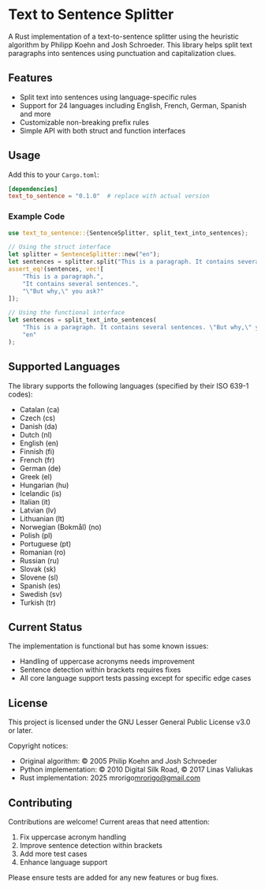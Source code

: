 # Text to Sentence Splitter

A Rust implementation of a text-to-sentence splitter using the heuristic algorithm by Philipp Koehn and Josh Schroeder. This library helps split text paragraphs into sentences using punctuation and capitalization clues.

## Features

- Split text into sentences using language-specific rules
- Support for 24 languages including English, French, German, Spanish and more
- Customizable non-breaking prefix rules
- Simple API with both struct and function interfaces

## Usage

Add this to your `Cargo.toml`:

```toml
[dependencies]
text_to_sentence = "0.1.0"  # replace with actual version
```

### Example Code

```rust
use text_to_sentence::{SentenceSplitter, split_text_into_sentences};

// Using the struct interface
let splitter = SentenceSplitter::new("en");
let sentences = splitter.split("This is a paragraph. It contains several sentences. \"But why,\" you ask?");
assert_eq!(sentences, vec![
    "This is a paragraph.",
    "It contains several sentences.",
    "\"But why,\" you ask?"
]);

// Using the functional interface
let sentences = split_text_into_sentences(
    "This is a paragraph. It contains several sentences. \"But why,\" you ask?",
    "en"
);
```

## Supported Languages

The library supports the following languages (specified by their ISO 639-1 codes):

- Catalan (ca)
- Czech (cs)
- Danish (da)
- Dutch (nl)
- English (en)
- Finnish (fi)
- French (fr)
- German (de)
- Greek (el)
- Hungarian (hu)
- Icelandic (is)
- Italian (it)
- Latvian (lv)
- Lithuanian (lt)
- Norwegian (Bokmål) (no)
- Polish (pl)
- Portuguese (pt)
- Romanian (ro)
- Russian (ru)
- Slovak (sk)
- Slovene (sl)
- Spanish (es)
- Swedish (sv)
- Turkish (tr)

## Current Status

The implementation is functional but has some known issues:

- Handling of uppercase acronyms needs improvement
- Sentence detection within brackets requires fixes
- All core language support tests passing except for specific edge cases

## License

This project is licensed under the GNU Lesser General Public License v3.0 or later.

Copyright notices:
- Original algorithm: © 2005 Philip Koehn and Josh Schroeder
- Python implementation: © 2010 Digital Silk Road, © 2017 Linas Valiukas
- Rust implementation: 2025 mrorigo<mrorigo@gmail.com>

## Contributing

Contributions are welcome! Current areas that need attention:
1. Fix uppercase acronym handling
2. Improve sentence detection within brackets
3. Add more test cases
4. Enhance language support

Please ensure tests are added for any new features or bug fixes.
